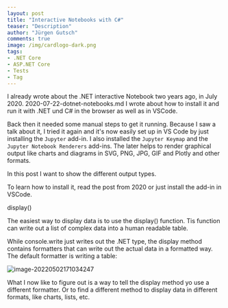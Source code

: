 ```yaml
---
layout: post
title: "Interactive Notebooks with C#"
teaser: "Description"
author: "Jürgen Gutsch"
comments: true
image: /img/cardlogo-dark.png
tags: 
- .NET Core
- ASP.NET Core
- Tests
- Tag
---
```


I already wrote about the .NET interactive Notebook two years ago, in July 2020. 2020-07-22-dotnet-notebooks.md I wrote about how to install it and run it with .NET und C# in the browser as well as in VSCode.

Back then it needed some manual steps to get it running. Because I saw a talk about it, I tried it again and it's now easily set up in VS Code by just installing the `Jupyter` add-in. I also installed the `Jupyter Keymap` and the `Jupyter Notebook Renderers` add-ins. The later helps to render graphical output like charts and diagrams in SVG, PNG, JPG, GIF and Plotly and other formats.

In this post I want to show the different output types.

To learn how to install it, read the post from 2020 or just install the add-in in VSCode.

display()

The easiest way to display data is to use the display() function. Tis function can write out a list of complex data into a human readable table.

While console.write just writes out the .NET type, the display method contains formatters that can write out the actual data in a formatted way. The default formatter is writing a table:

![image-20220502171034247](C:\Users\webma\AppData\Roaming\Typora\typora-user-images\image-20220502171034247.png)

What I now like to figure out is a way to tell the display method yo use a different formatter. Or to find a different method to display data in different formats, like charts, lists, etc.



